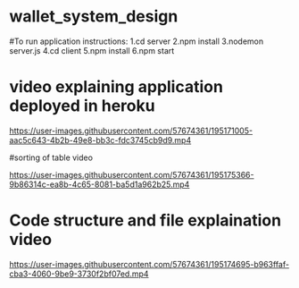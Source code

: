 # wallet_system_design

#To run application instructions:
1.cd server
2.npm install
3.nodemon server.js
4.cd client
5.npm install
6.npm start

# video explaining application deployed in heroku

https://user-images.githubusercontent.com/57674361/195171005-aac5c643-4b2b-49e8-bb3c-fdc3745cb9d9.mp4

#sorting of table video

https://user-images.githubusercontent.com/57674361/195175366-9b86314c-ea8b-4c65-8081-ba5d1a962b25.mp4


# Code structure and file explaination video

https://user-images.githubusercontent.com/57674361/195174695-b963ffaf-cba3-4060-9be9-3730f2bf07ed.mp4

